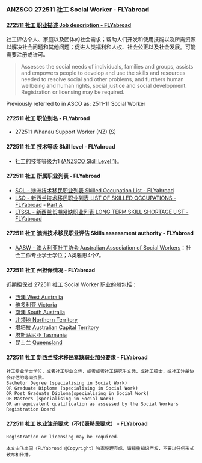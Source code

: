### ANZSCO 272511 社工 Social Worker - FLYabroad ###

####  [272511 社工 职业描述 Job description - FLYabroad](http://www.flyabroadvisa.com/anzsco/2725.html#272511)

社工评估个人、家庭以及团体的社会需求；帮助人们开发和使用技能以及所需资源以解决社会问题和其他问题；促进人类福利和人权、社会公正以及社会发展。可能需要注册或许可。

> Assesses the social needs of individuals, families and groups, assists and empowers people to develop and use the skills and resources needed to resolve social and other problems, and furthers human wellbeing and human rights, social justice and social development. Registration or licensing may be required.

Previously referred to in ASCO as:
2511-11 Social Worker

#### 272511 社工 职位别名 - FLYabroad
 
- 272511 Whanau Support Worker (NZ) (S)

#### 272511 社工 技术等级 Skill level - FLYabroad

- 社工的技能等级为1 [(ANZSCO Skill Level 1)](http://www.flyabroadvisa.com/anzsco/)。

#### 272511 社工 所属职业列表 - FLYabroad

- [SOL - 澳洲技术移民职业列表 Skilled Occupation List - FLYabroad](http://www.flyabroadvisa.com/sol/)
- [LSO - 新西兰技术移民职业列表 LIST OF SKILLED OCCUPATIONS - FLYabroad](http://nz.flyabroadvisa.com/lso/) - [Part A](parta)
- [LTSSL - 新西兰长期紧缺职业列表 LONG TERM SKILL SHORTAGE LIST - FLYabroad](http://nz.flyabroadvisa.com/work-residence/ltssl.html)

#### 272511 社工 澳洲技术移民职业评估 Skills assessment authority - FLYabroad

- [AASW - 澳大利亚社工协会 Australian Association of Social Workers](http://www.flyabroadvisa.com/ass/aasw.html)：社会工作专业学士学位；A类雅思4个7。

#### 272511 社工 州担保情况 - FLYabroad

近期担保过 272511 社工 Social Worker 职业的州包括：

- [西澳 West Australia](http://www.flyabroadvisa.com/zdb/wa.html)
- [维多利亚 Victoria](http://www.flyabroadvisa.com/zdb/vic.html)
- [南澳 South Australia](http://www.flyabroadvisa.com/zdb/sa.html)
- [北领地 Northern Territory](http://www.flyabroadvisa.com/zdb/nt.html)
- [堪培拉 Australian Capital Territory](http://www.flyabroadvisa.com/zdb/act.html)
- [塔斯马尼亚 Tasmania](http://www.flyabroadvisa.com/zdb/tas.html)
- [昆士兰 Queensland](http://www.flyabroadvisa.com/zdb/qld.html)

#### 272511 社工 新西兰技术移民紧缺职业加分要求 - FLYabroad

    社工专业学士学位，或者社工毕业文凭，或者或者社工研究生文凭，或社工硕士，或社工注册协会评估的等同资质。
    Bachelor Degree (specialising in Social Work) 
    OR Graduate Diploma (specialising in Social Work) 
    OR Post Graduate Diploma(specialising in Social Work) 
    OR Masters (specialising in Social Work) 
    OR an equivalent qualification as assessed by the Social Workers Registration Board

#### 272511 社工 执业注册要求（不代表移民要求） - FLYabroad

    Registration or licensing may be required.

`本文由飞出国（FLYabroad @Copyright）独家整理完成，请尊重知识产权，不要以任何形式散布和传播。`